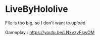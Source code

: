 # LiveByHololive
File is too big, so I don't want to upload.

Gameplay : https://youtu.be/LNxvzvFswOM
